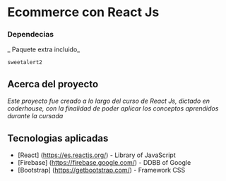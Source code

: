 # Ecommerce con React Js

### Dependecias

_ Paquete extra incluido_

```
sweetalert2
```

## Acerca del proyecto

_Este proyecto fue creado a lo largo del curso de React Js, dictado en coderhouse, con la finalidad de poder aplicar los conceptos aprendidos durante la cursada_

## Tecnologias aplicadas

* [React] (https://es.reactjs.org/) - Library of JavaScript
* [Firebase] (https://firebase.google.com/) - DDBB of Google
* [Bootstrap] (https://getbootstrap.com/) - Framework CSS


